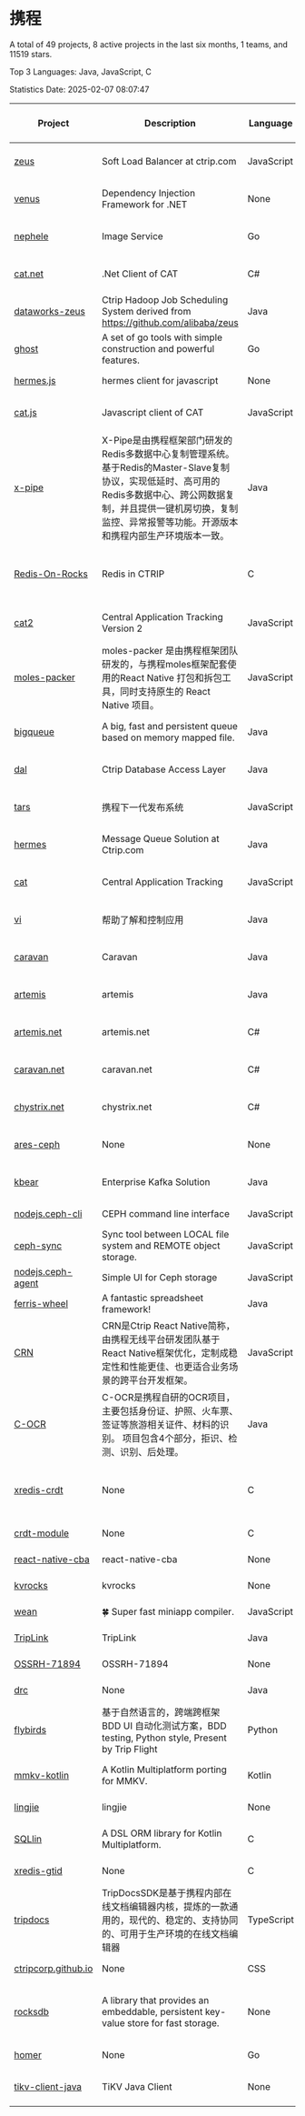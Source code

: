 # 携程

A total of 49 projects, 8 active projects in the last six months, 1 teams, and 11519 stars.

Top 3 Languages: Java, JavaScript, C

Statistics Date: 2025-02-07 08:07:47

| Project | Description | Language | Number of Stars | License | Creation Date | Last Updated Date | Last Pushed Date |
| --- | --- | --- | --- | --- | --- | --- | --- |
| [zeus](https://github.com/ctripcorp/zeus) | Soft Load Balancer at ctrip.com | JavaScript | 55 | Apache License 2.0 | 2015-02-10 | 2024-05-22 | 2022-07-15 |
| [venus](https://github.com/ctripcorp/venus) | Dependency Injection Framework for .NET | None | 1 | Apache License 2.0 | 2015-03-31 | 2016-11-30 | 2015-03-31 |
| [nephele](https://github.com/ctripcorp/nephele) | Image Service | Go | 144 | Apache License 2.0 | 2015-06-12 | 2025-01-31 | 2018-06-04 |
| [cat.net](https://github.com/ctripcorp/cat.net) | .Net Client of CAT | C# | 69 | Apache License 2.0 | 2015-06-12 | 2023-06-16 | 2016-04-21 |
| [dataworks-zeus](https://github.com/ctripcorp/dataworks-zeus) | Ctrip Hadoop Job Scheduling System derived from https://github.com/alibaba/zeus | Java | 155 | Apache License 2.0 | 2015-06-25 | 2024-11-30 | 2016-04-10 |
| [ghost](https://github.com/ctripcorp/ghost) | A set of go tools with simple construction and powerful features. | Go | 18 | Apache License 2.0 | 2015-07-17 | 2022-02-19 | 2016-01-18 |
| [hermes.js](https://github.com/ctripcorp/hermes.js) | hermes client for javascript | None | 4 | - | 2015-08-18 | 2021-06-14 | 2015-08-18 |
| [cat.js](https://github.com/ctripcorp/cat.js) | Javascript client of CAT | JavaScript | 29 | Apache License 2.0 | 2015-09-18 | 2023-11-23 | 2016-12-21 |
| [x-pipe](https://github.com/ctripcorp/x-pipe) | X-Pipe是由携程框架部门研发的Redis多数据中心复制管理系统。基于Redis的Master-Slave复制协议，实现低延时、高可用的Redis多数据中心、跨公网数据复制，并且提供一键机房切换，复制监控、异常报警等功能。开源版本和携程内部生产环境版本一致。 | Java | 2030 | Apache License 2.0 | 2016-03-29 | 2025-02-07 | 2025-02-07 |
| [Redis-On-Rocks](https://github.com/ctripcorp/Redis-On-Rocks) | Redis in CTRIP | C | 196 | BSD 3-Clause "New" or "Revised" License | 2016-04-08 | 2025-01-23 | 2025-01-15 |
| [cat2](https://github.com/ctripcorp/cat2) | Central Application Tracking Version 2 | JavaScript | 28 | Apache License 2.0 | 2016-05-05 | 2024-01-30 | 2016-06-01 |
| [moles-packer](https://github.com/ctripcorp/moles-packer) | moles-packer 是由携程框架团队研发的，与携程moles框架配套使用的React Native 打包和拆包工具，同时支持原生的 React Native 项目。 | JavaScript | 720 | - | 2016-06-12 | 2025-01-23 | 2016-11-24 |
| [bigqueue](https://github.com/ctripcorp/bigqueue) | A big, fast and persistent queue based on memory mapped file. | Java | 23 | Apache License 2.0 | 2016-07-14 | 2023-09-22 | 2016-06-03 |
| [dal](https://github.com/ctripcorp/dal) | Ctrip Database Access Layer | Java | 1243 | Apache License 2.0 | 2016-07-26 | 2025-01-23 | 2024-05-15 |
| [tars](https://github.com/ctripcorp/tars) | 携程下一代发布系统 | JavaScript | 371 | Apache License 2.0 | 2016-12-19 | 2025-01-23 | 2022-02-12 |
| [hermes](https://github.com/ctripcorp/hermes) | Message Queue Solution at Ctrip.com | Java | 85 | Apache License 2.0 | 2017-02-16 | 2024-08-13 | 2018-01-10 |
| [cat](https://github.com/ctripcorp/cat) | Central Application Tracking | JavaScript | 46 | Apache License 2.0 | 2017-05-01 | 2023-05-08 | 2017-04-22 |
| [vi](https://github.com/ctripcorp/vi) | 帮助了解和控制应用 | Java | 267 | Apache License 2.0 | 2017-05-09 | 2024-12-31 | 2018-11-11 |
| [caravan](https://github.com/ctripcorp/caravan) | Caravan | Java | 34 | Apache License 2.0 | 2017-10-18 | 2024-03-31 | 2019-02-22 |
| [artemis](https://github.com/ctripcorp/artemis) | artemis | Java | 42 | Apache License 2.0 | 2017-10-19 | 2025-01-17 | 2019-02-22 |
| [artemis.net](https://github.com/ctripcorp/artemis.net) | artemis.net | C# | 4 | Apache License 2.0 | 2017-10-19 | 2021-06-14 | 2019-02-22 |
| [caravan.net](https://github.com/ctripcorp/caravan.net) | caravan.net | C# | 9 | Apache License 2.0 | 2017-10-19 | 2021-08-27 | 2019-02-22 |
| [chystrix.net](https://github.com/ctripcorp/chystrix.net) | chystrix.net | C# | 7 | Apache License 2.0 | 2017-10-19 | 2021-07-03 | 2019-02-22 |
| [ares-ceph](https://github.com/ctripcorp/ares-ceph) | None | None | 1 | Apache License 2.0 | 2019-02-01 | 2021-06-14 | 2019-02-01 |
| [kbear](https://github.com/ctripcorp/kbear) | Enterprise Kafka Solution | Java | 52 | Apache License 2.0 | 2019-02-21 | 2024-12-30 | 2023-10-18 |
| [nodejs.ceph-cli](https://github.com/ctripcorp/nodejs.ceph-cli) | CEPH command line interface | JavaScript | 1 | - | 2019-04-03 | 2021-06-14 | 2019-03-31 |
| [ceph-sync](https://github.com/ctripcorp/ceph-sync) | Sync tool between LOCAL file system and REMOTE object storage. | JavaScript | 2 | - | 2019-04-03 | 2021-06-14 | 2018-12-10 |
| [nodejs.ceph-agent](https://github.com/ctripcorp/nodejs.ceph-agent) | Simple UI for Ceph storage | JavaScript | 1 | - | 2019-04-03 | 2021-06-14 | 2019-02-27 |
| [ferris-wheel](https://github.com/ctripcorp/ferris-wheel) | A fantastic spreadsheet framework! | Java | 4 | MIT License | 2019-04-03 | 2021-06-14 | 2020-01-14 |
| [CRN](https://github.com/ctripcorp/CRN) | CRN是Ctrip React Native简称，由携程无线平台研发团队基于React Native框架优化，定制成稳定性和性能更佳、也更适合业务场景的跨平台开发框架。 | JavaScript | 1461 | MIT License | 2019-04-11 | 2025-01-24 | 2020-10-16 |
| [C-OCR](https://github.com/ctripcorp/C-OCR) |   C-OCR是携程自研的OCR项目，主要包括身份证、护照、火车票、签证等旅游相关证件、材料的识别。  项目包含4个部分，拒识、检测、识别、后处理。 | Java | 2413 | - | 2019-04-11 | 2025-02-06 | 2024-02-14 |
| [xredis-crdt](https://github.com/ctripcorp/xredis-crdt) | None | C | 12 | BSD 3-Clause "New" or "Revised" License | 2019-11-13 | 2024-09-20 | 2024-06-24 |
| [crdt-module](https://github.com/ctripcorp/crdt-module) | None | C | 9 | - | 2019-11-13 | 2024-09-20 | 2024-07-08 |
| [react-native-cba](https://github.com/ctripcorp/react-native-cba) | react-native-cba | None | 1 | - | 2020-03-26 | 2020-03-26 | 2020-03-26 |
| [kvrocks](https://github.com/ctripcorp/kvrocks) | kvrocks | None | 2 | - | 2020-09-18 | 2021-06-14 | 2020-09-18 |
| [wean](https://github.com/ctripcorp/wean) | :four_leaf_clover: Super fast miniapp compiler. | JavaScript | 394 | MIT License | 2021-03-12 | 2025-01-23 | 2021-09-08 |
| [TripLink](https://github.com/ctripcorp/TripLink) | TripLink | Java | 6 | - | 2021-07-27 | 2024-11-20 | 2024-10-15 |
| [OSSRH-71894](https://github.com/ctripcorp/OSSRH-71894) | OSSRH-71894 | None | 0 | - | 2021-08-10 | 2021-08-10 | 2021-08-10 |
| [drc](https://github.com/ctripcorp/drc) | None | Java | 136 | - | 2021-12-23 | 2025-01-16 | 2024-07-30 |
| [flybirds](https://github.com/ctripcorp/flybirds) | 基于自然语言的，跨端跨框架 BDD UI 自动化测试方案，BDD testing, Python style, Present by Trip Flight | Python | 864 | MIT License | 2021-12-30 | 2025-02-07 | 2025-02-07 |
| [mmkv-kotlin](https://github.com/ctripcorp/mmkv-kotlin) | A Kotlin Multiplatform porting for MMKV. | Kotlin | 141 | Apache License 2.0 | 2022-04-15 | 2025-02-06 | 2025-02-06 |
| [lingjie](https://github.com/ctripcorp/lingjie) | lingjie | None | 0 | - | 2022-08-29 | 2022-08-29 | 2022-08-29 |
| [SQLlin](https://github.com/ctripcorp/SQLlin) | A DSL ORM library for Kotlin Multiplatform. | C | 240 | Apache License 2.0 | 2022-11-24 | 2025-02-06 | 2025-02-05 |
| [xredis-gtid](https://github.com/ctripcorp/xredis-gtid) | None | C | 0 | - | 2022-11-24 | 2024-12-16 | 2025-01-06 |
| [tripdocs](https://github.com/ctripcorp/tripdocs) | TripDocsSDK是基于携程内部在线文档编辑器内核，提炼的一款通用的，现代的、稳定的、支持协同的、可用于生产环境的在线文档编辑器 | TypeScript | 193 | MIT License | 2023-01-11 | 2025-01-23 | 2023-03-12 |
| [ctripcorp.github.io](https://github.com/ctripcorp/ctripcorp.github.io) | None | CSS | 0 | - | 2023-01-12 | 2023-01-12 | 2023-01-13 |
| [rocksdb](https://github.com/ctripcorp/rocksdb) | A library that provides an embeddable, persistent key-value store for fast storage. | None | 0 | GNU General Public License v2.0 | 2023-02-01 | 2023-02-01 | 2025-01-06 |
| [homer](https://github.com/ctripcorp/homer) | None | Go | 6 | - | 2023-08-21 | 2023-08-28 | 2023-08-28 |
| [tikv-client-java](https://github.com/ctripcorp/tikv-client-java) | TiKV Java Client | None | 0 | Apache License 2.0 | 2024-02-07 | 2024-02-07 | 2024-01-18 |
